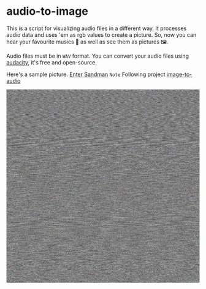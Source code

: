 # audio-to-image

This is a script for visualizing audio files in a different way. It processes audio data and uses 'em as rgb values to create a picture.
So, now you can hear your favourite musics 🎵 as well as see them as pictures 🖼. 

Audio files must be in `WAV` format. You can convert your audio files using [audacity](https://www.audacityteam.org/), it's free and open-source.

Here's a sample picture. [Enter Sandman](https://drive.google.com/file/d/1goaWdPFxDDWLbsmIBCiAtU_lbQ_ww8ok/view?usp=sharing)
`Note` Following project [image-to-audio](https://github.com/sleipnir029/image-to-audio)

![Enter Sandman](https://github.com/sleipnir029/audio-to-image/blob/master/kol.png)
